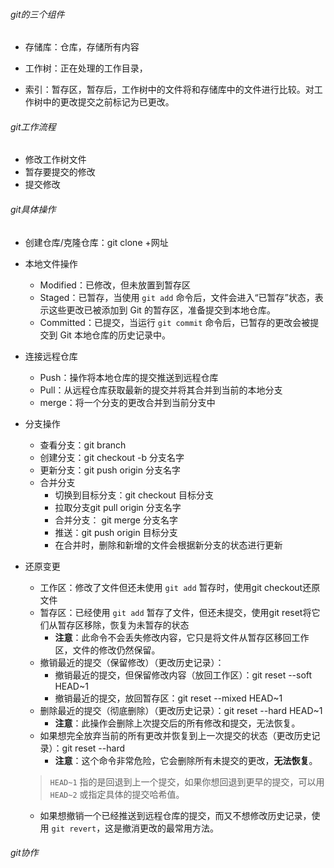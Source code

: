 ###### git的三个组件

- 存储库：仓库，存储所有内容

- 工作树：正在处理的工作目录，

- 索引：暂存区，暂存后，工作树中的文件将和存储库中的文件进行比较。对工作树中的更改提交之前标记为已更改。

###### git工作流程

- 修改工作树文件
- 暂存要提交的修改
- 提交修改

###### git具体操作

- 创建仓库/克隆仓库：git clone +网址

- 本地文件操作
  - Modified：已修改，但未放置到暂存区
  - Staged：已暂存，当使用 `git add` 命令后，文件会进入“已暂存”状态，表示这些更改已被添加到 Git 的暂存区，准备提交到本地仓库。
  - Committed：已提交，当运行 `git commit` 命令后，已暂存的更改会被提交到 Git 本地仓库的历史记录中。

- 连接远程仓库

  - Push：操作将本地仓库的提交推送到远程仓库
  - Pull：从远程仓库获取最新的提交并将其合并到当前的本地分支
  - merge：将一个分支的更改合并到当前分支中

- 分支操作

  - 查看分支：git branch
  - 创建分支：git checkout -b 分支名字
  - 更新分支：git push origin 分支名字
  - 合并分支
    - 切换到目标分支：git checkout 目标分支
    - 拉取分支git pull origin 分支名字
    - 合并分支： git merge 分支名字
    - 推送：git push origin 目标分支 
    - 在合并时，删除和新增的文件会根据新分支的状态进行更新 
  
- 还原变更

  - 工作区：修改了文件但还未使用 `git add` 暂存时，使用git checkout还原文件
  - 暂存区：已经使用 `git add` 暂存了文件，但还未提交，使用git reset将它们从暂存区移除，恢复为未暂存的状态
    - **注意**：此命令不会丢失修改内容，它只是将文件从暂存区移回工作区，文件的修改仍然保留。
  - 撤销最近的提交（保留修改）（更改历史记录）：
    - 撤销最近的提交，但保留修改内容（放回工作区）：git reset --soft HEAD~1
    - 撤销最近的提交，放回暂存区：git reset --mixed HEAD~1
  - 删除最近的提交（彻底删除）（更改历史记录）：git reset --hard HEAD~1
    - **注意**：此操作会删除上次提交后的所有修改和提交，无法恢复。
  - 如果想完全放弃当前的所有更改并恢复到上一次提交的状态（更改历史记录）：git reset --hard
    - **注意**：这个命令非常危险，它会删除所有未提交的更改，**无法恢复**。

  > `HEAD~1` 指的是回退到上一个提交，如果你想回退到更早的提交，可以用 `HEAD~2` 或指定具体的提交哈希值。
  
  - 如果想撤销一个已经推送到远程仓库的提交，而又不想修改历史记录，使用 `git revert`，这是撤消更改的最常用方法。

###### git协作